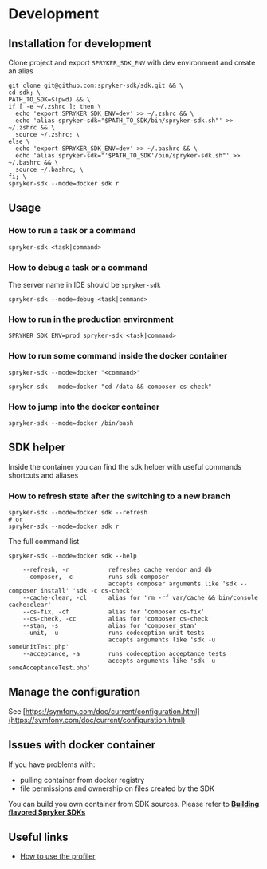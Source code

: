 # Development

## Installation for development

Clone project and export `SPRYKER_SDK_ENV` with dev environment and create an alias
```shell
git clone git@github.com:spryker-sdk/sdk.git && \
cd sdk; \
PATH_TO_SDK=$(pwd) && \
if [ -e ~/.zshrc ]; then \
  echo 'export SPRYKER_SDK_ENV=dev' >> ~/.zshrc && \
  echo 'alias spryker-sdk="$PATH_TO_SDK/bin/spryker-sdk.sh"' >> ~/.zshrc && \
  source ~/.zshrc; \
else \
  echo 'export SPRYKER_SDK_ENV=dev' >> ~/.bashrc && \
  echo 'alias spryker-sdk="'$PATH_TO_SDK'/bin/spryker-sdk.sh"' >> ~/.bashrc && \
  source ~/.bashrc; \
fi; \
spryker-sdk --mode=docker sdk r
```

## Usage

### How to run a task or a command
```shell
spryker-sdk <task|command>
```

### How to debug a task or a command
The server name in IDE should be `spryker-sdk`
```shell
spryker-sdk --mode=debug <task|command>
```

### How to run in the production environment
```shell
SPRYKER_SDK_ENV=prod spryker-sdk <task|command>
```

### How to run some command inside the docker container
```shell
spryker-sdk --mode=docker "<command>"

spryker-sdk --mode=docker "cd /data && composer cs-check"
```

### How to jump into the docker container
```shell
spryker-sdk --mode=docker /bin/bash
```

## SDK helper

Inside the container you can find the sdk helper with useful commands shortcuts and aliases

### How to refresh state after the switching to a new branch
```shell
spryker-sdk --mode=docker sdk --refresh
# or
spryker-sdk --mode=docker sdk r
```

The full command list
```shell
spryker-sdk --mode=docker sdk --help

    --refresh, -r           refreshes cache vendor and db
    --composer, -c          runs sdk composer
                            accepts composer arguments like 'sdk --composer install' 'sdk -c cs-check'
    --cache-clear, -cl      alias for 'rm -rf var/cache && bin/console cache:clear'
    --cs-fix, -cf           alias for 'composer cs-fix'
    --cs-check, -cc         alias for 'composer cs-check'
    --stan, -s              alias for 'composer stan'
    --unit, -u              runs codeception unit tests
                            accepts arguments like 'sdk -u someUnitTest.php'
    --acceptance, -a        runs codeception acceptance tests
                            accepts arguments like 'sdk -u someAcceptanceTest.php'
```

## Manage the configuration
See [https://symfony.com/doc/current/configuration.html](https://symfony.com/doc/current/configuration.html)

## Issues with docker container
If you have problems with:
- pulling container from docker registry
- file permissions and ownership on files created by the SDK

You can build you own container from SDK sources. Please refer to [**Building flavored Spryker SDKs**](build.md)

## Useful links
- [How to use the profiler](profiler.md)
